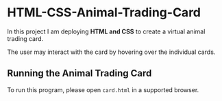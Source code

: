 # HTML-CSS-Animal-Trading-Card

In this project I am deploying <b>HTML and CSS</b> to create a virtual animal trading card.

The user may interact with the card by hovering over the individual cards.

## Running the Animal Trading Card

To run this program, please open `card.html` in a supported browser.
